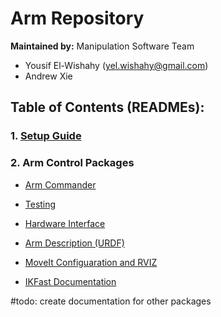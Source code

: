 # Arm Repository

**Maintained by:** Manipulation Software Team 

- Yousif El-Wishahy (yel.wishahy@gmail.com)
- Andrew Xie 

## Table of Contents (READMEs):

### 1. [Setup Guide](./setup.md)

### 2. Arm Control Packages
- [Arm Commander](./ob1_arm_control/README/README.md)

- [Testing](WIP)

- [Hardware Interface](./ob1_arm_hw_interface/README/README.md)

- [Arm Description (URDF)](./ob1_arm_description/README/README.md)

- [MoveIt Configuaration and RVIZ](./moveit_configs/README/README.md)

- [IKFast Documentation](./moveit_configs/README/README_ikfast.md)
    
#todo: create documentation for other packages
